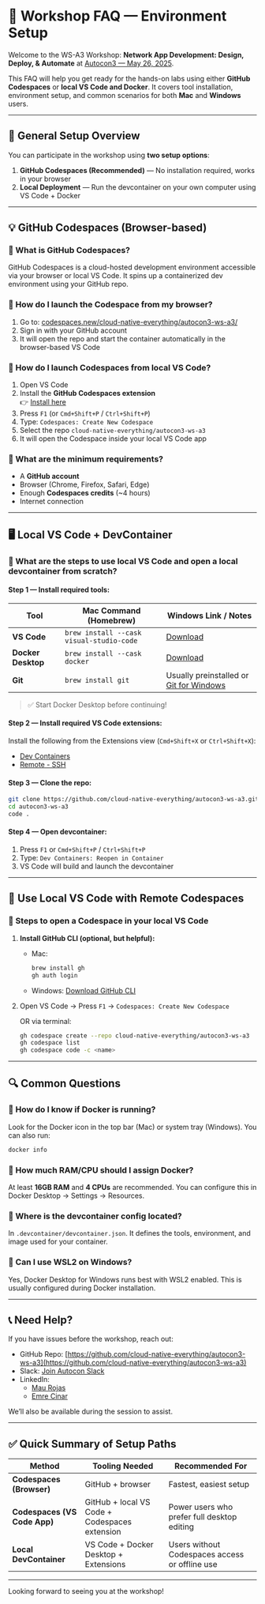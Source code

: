 # 🙋 Workshop FAQ — Environment Setup

Welcome to the WS-A3 Workshop: **Network App Development: Design, Deploy, & Automate** at [Autocon3 — May 26, 2025](https://networkautomation.forum/autocon3).

This FAQ will help you get ready for the hands-on labs using either **GitHub Codespaces** or **local VS Code and Docker**. It covers tool installation, environment setup, and common scenarios for both **Mac** and **Windows** users.

---

## 🧰 General Setup Overview

You can participate in the workshop using **two setup options**:

1. **GitHub Codespaces (Recommended)** — No installation required, works in your browser  
2. **Local Deployment** — Run the devcontainer on your own computer using VS Code + Docker

---

## 💡 GitHub Codespaces (Browser-based)

### 🔹 What is GitHub Codespaces?
GitHub Codespaces is a cloud-hosted development environment accessible via your browser or local VS Code. It spins up a containerized dev environment using your GitHub repo.

### 🔹 How do I launch the Codespace from my browser?
1. Go to: [codespaces.new/cloud-native-everything/autocon3-ws-a3/](https://codespaces.new/cloud-native-everything/autocon3-ws-a3/)
2. Sign in with your GitHub account
3. It will open the repo and start the container automatically in the browser-based VS Code

### 🔹 How do I launch Codespaces from local VS Code?
1. Open VS Code
2. Install the **GitHub Codespaces extension**  
   👉 [Install here](https://marketplace.visualstudio.com/items?itemName=GitHub.codespaces)
3. Press `F1` (or `Cmd+Shift+P` / `Ctrl+Shift+P`)
4. Type: `Codespaces: Create New Codespace`
5. Select the repo `cloud-native-everything/autocon3-ws-a3`
6. It will open the Codespace inside your local VS Code app

### 🔹 What are the minimum requirements?
- A **GitHub account**
- Browser (Chrome, Firefox, Safari, Edge)
- Enough **Codespaces credits** (~4 hours)
- Internet connection

---

## 🖥️ Local VS Code + DevContainer

### 🔹 What are the steps to use local VS Code and open a local devcontainer from scratch?

#### Step 1 — Install required tools:

| Tool             | Mac Command (Homebrew)                 | Windows Link / Notes |
|------------------|----------------------------------------|-----------------------|
| **VS Code**      | `brew install --cask visual-studio-code` | [Download](https://code.visualstudio.com/download) |
| **Docker Desktop** | `brew install --cask docker`            | [Download](https://www.docker.com/products/docker-desktop/) |
| **Git**          | `brew install git`                      | Usually preinstalled or [Git for Windows](https://git-scm.com/download/win) |

> ✅ Start Docker Desktop before continuing!

#### Step 2 — Install required VS Code extensions:
Install the following from the Extensions view (`Cmd+Shift+X` or `Ctrl+Shift+X`):

- [Dev Containers](https://marketplace.visualstudio.com/items?itemName=ms-vscode-remote.remote-containers)
- [Remote - SSH](https://marketplace.visualstudio.com/items?itemName=ms-vscode-remote.remote-ssh)

#### Step 3 — Clone the repo:
```bash
git clone https://github.com/cloud-native-everything/autocon3-ws-a3.git
cd autocon3-ws-a3
code .
```

#### Step 4 — Open devcontainer:
1. Press `F1` or `Cmd+Shift+P` / `Ctrl+Shift+P`
2. Type: `Dev Containers: Reopen in Container`
3. VS Code will build and launch the devcontainer

---

## 🔄 Use Local VS Code with Remote Codespaces

### 🔹 Steps to open a Codespace in your local VS Code

1. **Install GitHub CLI (optional, but helpful):**

   - Mac:
     ```bash
     brew install gh
     gh auth login
     ```
   - Windows: [Download GitHub CLI](https://cli.github.com/)

2. Open VS Code → Press `F1` → `Codespaces: Create New Codespace`

   OR via terminal:
   ```bash
   gh codespace create --repo cloud-native-everything/autocon3-ws-a3
   gh codespace list
   gh codespace code -c <name>
   ```

---

## 🔍 Common Questions

### 🧩 How do I know if Docker is running?
Look for the Docker icon in the top bar (Mac) or system tray (Windows). You can also run:
```bash
docker info
```

### 🧩 How much RAM/CPU should I assign Docker?
At least **16GB RAM** and **4 CPUs** are recommended. You can configure this in Docker Desktop → Settings → Resources.

### 🧩 Where is the devcontainer config located?
In `.devcontainer/devcontainer.json`. It defines the tools, environment, and image used for your container.

### 🧩 Can I use WSL2 on Windows?
Yes, Docker Desktop for Windows runs best with WSL2 enabled. This is usually configured during Docker installation.

---

## 📞 Need Help?

If you have issues before the workshop, reach out:

- GitHub Repo: [https://github.com/cloud-native-everything/autocon3-ws-a3](https://github.com/cloud-native-everything/autocon3-ws-a3)
- Slack: [Join Autocon Slack](https://join.slack.com/t/networkautomationfrm/shared_invite/zt-2x8sk5oja-o2CBS~wjTl57JkVFeAaTQg)
- LinkedIn:
  - [Mau Rojas](https://www.linkedin.com/in/pinrojas/)
  - [Emre Cinar](https://www.linkedin.com/in/emre-cinar-8b32a8206/)

We’ll also be available during the session to assist.

---

## ✅ Quick Summary of Setup Paths

| Method | Tooling Needed | Recommended For |
|--------|----------------|-----------------|
| **Codespaces (Browser)** | GitHub + browser | Fastest, easiest setup |
| **Codespaces (VS Code App)** | GitHub + local VS Code + Codespaces extension | Power users who prefer full desktop editing |
| **Local DevContainer** | VS Code + Docker Desktop + Extensions | Users without Codespaces access or offline use |

---

Looking forward to seeing you at the workshop!